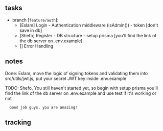 tasks
------

- branch [`feature/auth`]:
  - [Eslam] Login - Authentication middleware (isAdmin()) - token [don't save in db]
  - [Shefo] Register - DB structure - setup prisma [you'll find the link of the db server on .env.example]
  - [] Error Handling

notes
-------
Done:
      Eslam, move the logic of signing tokens and validating them into src/utils/jwt.js, put your secret JWT key inside .env.example

TODO: 
      Shefo, You still haven't started yet, so begin with setup prisma you'll find the link of the db server on .env.example and use test if it's working or not
      
      Good job guys, you are amazing!



tracking
-------

